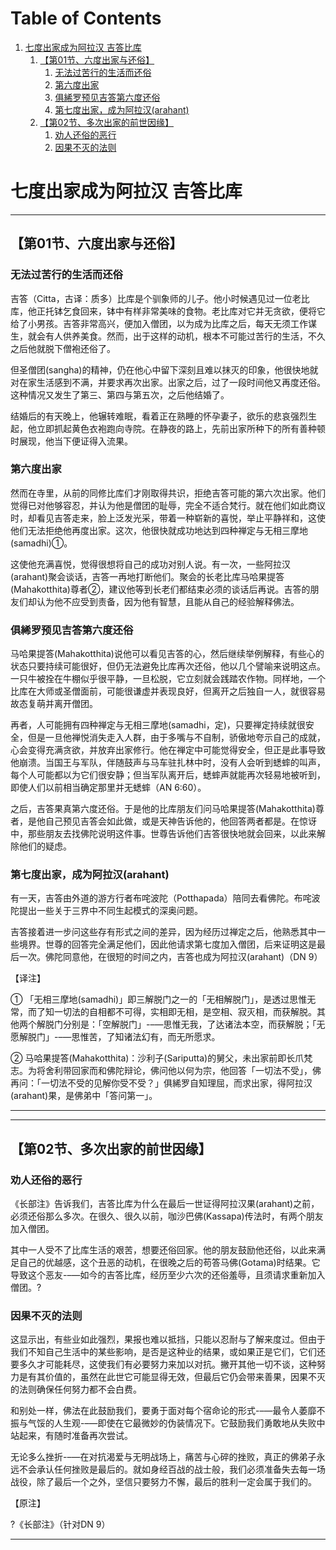 
# Table of Contents

1.  [七度出家成为阿拉汉 吉答比库](#orgf4668e9)
    1.  [【第01节、六度出家与还俗】](#第01节六度出家与还俗)
        1.  [无法过苦行的生活而还俗](#无法过苦行的生活而还俗)
        2.  [第六度出家](#第六度出家)
        3.  [俱絺罗预见吉答第六度还俗](#俱絺罗预见吉答第六度还俗)
        4.  [第七度出家，成为阿拉汉(arahant)](#第七度出家成为阿拉汉arahant)
    2.  [【第02节、多次出家的前世因缘】](#第02节多次出家的前世因缘)
        1.  [劝人还俗的恶行](#劝人还俗的恶行)
        2.  [因果不灭的法则](#因果不灭的法则)


<a id="orgf4668e9"></a>

# 七度出家成为阿拉汉 吉答比库

---


<a id="第01节六度出家与还俗"></a>

## 【第01节、六度出家与还俗】


<a id="无法过苦行的生活而还俗"></a>

### 无法过苦行的生活而还俗

吉答（Citta，古译：质多）比库是个驯象师的儿子。他小时候遇见过一位老比库，他正托钵乞食回来，钵中有样非常美味的食物。老比库对它并无贪欲，便将它给了小男孩。吉答非常高兴，便加入僧团，以为成为比库之后，每天无须工作谋生，就会有人供养美食。然而，出于这样的动机，根本不可能过苦行的生活，不久之后他就脱下僧袍还俗了。

但圣僧团(sangha)的精神，仍在他心中留下深刻且难以抹灭的印象，他很快地就对在家生活感到不满，并要求再次出家。出家之后，过了一段时间他又再度还俗。这种情况又发生了第三、第四与第五次，之后他结婚了。

结婚后的有天晚上，他辗转难眠，看着正在熟睡的怀孕妻子，欲乐的悲哀强烈生起，他立即抓起黄色衣袍跑向寺院。在静夜的路上，先前出家所种下的所有善种顿时展现，他当下便证得入流果。


<a id="第六度出家"></a>

### 第六度出家

然而在寺里，从前的同修比库们才刚取得共识，拒绝吉答可能的第六次出家。他们觉得已对他够容忍，并认为他是僧团的耻辱，完全不适合梵行。就在他们如此商议时，却看见吉答走来，脸上泛发光采，带着一种崭新的喜悦，举止平静祥和，这使他们无法拒绝他再度出家。这次，他很快就成功地达到四种禅定与无相三摩地(samadhi)①。

这使他充满喜悦，觉得很想将自己的成功对别人说。有一次，一些阿拉汉(arahant)聚会谈话，吉答一再地打断他们。聚会的长老比库马哈果提答(Mahakotthita)尊者②，建议他等到长老们都结束必须的谈话后再说。吉答的朋友们却认为他不应受到责备，因为他有智慧，且能从自己的经验解释佛法。


<a id="俱絺罗预见吉答第六度还俗"></a>

### 俱絺罗预见吉答第六度还俗

马哈果提答(Mahakotthita)说他可以看见吉答的心，然后继续举例解释，有些心的状态只要持续可能很好，但仍无法避免比库再次还俗，他以几个譬喻来说明这点。一只牛被拴在牛棚似乎很平静，一旦松脱，它立刻就会践踏农作物。同样地，一个比库在大师或圣僧面前，可能很谦虚并表现良好，但离开之后独自一人，就很容易故态复萌并离开僧团。

再者，人可能拥有四种禅定与无相三摩地(samadhi，定)，只要禅定持续就很安全，但是一旦他禅悦消失走入人群，由于多嘴与不自制，骄傲地夸示自己的成就，心会变得充满贪欲，并放弃出家修行。他在禅定中可能觉得安全，但正是此事导致他崩溃。当国王与军队，伴随鼓声与马车驻扎林中时，没有人会听到蟋蟀的叫声，每个人可能都以为它们很安静；但当军队离开后，蟋蟀声就能再次轻易地被听到，即使人们以前相当确定那里并无蟋蟀（AN
6:60）。

之后，吉答果真第六度还俗。于是他的比库朋友们问马哈果提答(Mahakotthita)尊者，是他自己预见吉答会如此做，或是天神告诉他的，他回答两者都是。在惊讶中，那些朋友去找佛陀说明这件事。世尊告诉他们吉答很快地就会回来，以此来解除他们的疑虑。


<a id="第七度出家成为阿拉汉arahant"></a>

### 第七度出家，成为阿拉汉(arahant)

有一天，吉答由外道的游方行者布咤波陀（Potthapada）陪同去看佛陀。布咤波陀提出一些关于三界中不同生起模式的深奥问题。

吉答接着进一步问这些存有形式之间的差异，因为经历过禅定之后，他熟悉其中一些境界。世尊的回答完全满足他们，因此他请求第七度加入僧团，后来证明这是最后一次。佛陀同意他，在很短的时间之内，吉答也成为阿拉汉(arahant)（DN
9）

【译注】

①
「无相三摩地(samadhi)」即三解脱门之一的「无相解脱门」，是透过思惟无常，而了知一切法的自相都不可得，实相即无相，是空相、寂灭相，而获解脱。其他两个解脱门分别是：「空解脱门」-&#x2013;&#x2014;思惟无我，了达诸法本空，而获解脱；「无愿解脱门」-&#x2013;&#x2014;思惟苦，了知诸法幻有，而无所愿求。

②
马哈果提答(Mahakotthita)：沙利子(Sariputta)的舅父，未出家前即长爪梵志。为将舍利带回家而和佛陀辩论，佛问他以何为宗，他回答「一切法不受」，佛再问：「一切法不受的见解你受不受？」俱絺罗自知理屈，而求出家，得阿拉汉(arahant)果，是佛弟中「答问第一」。

---

---


<a id="第02节多次出家的前世因缘"></a>

## 【第02节、多次出家的前世因缘】


<a id="劝人还俗的恶行"></a>

### 劝人还俗的恶行

《长部注》告诉我们，吉答比库为什么在最后一世证得阿拉汉果(arahant)之前，必须还俗那么多次。在很久、很久以前，咖沙巴佛(Kassapa)传法时，有两个朋友加入僧团。

其中一人受不了比库生活的艰苦，想要还俗回家。他的朋友鼓励他还俗，以此来满足自己的优越感，这个丑恶的动机，在很晚之后的苟答马佛(Gotama)时结果。它导致这个恶友-&#x2013;&#x2014;如今的吉答比库，经历至少六次的还俗羞辱，且须请求重新加入僧团。?


<a id="因果不灭的法则"></a>

### 因果不灭的法则

这显示出，有些业如此强烈，果报也难以抵挡，只能以忍耐与了解来度过。但由于我们不知自己生活中的某些影响，是否是这种业的结果，或如果正是它们，它们还要多久才可能耗尽，这使我们有必要努力来加以对抗。撇开其他一切不谈，这种努力是有其价值的，虽然在此世它可能显得无效，但最后它仍会带来善果，因果不灭的法则确保任何努力都不会白费。

和别处一样，佛法在此鼓励我们，要勇于面对每个宿命论的形式-&#x2013;&#x2014;最令人萎靡不振与气馁的人生观-&#x2013;&#x2014;即使在它最微妙的伪装情况下。它鼓励我们勇敢地从失败中站起来，有随时准备再次尝试。

无论多么挫折-&#x2013;&#x2014;在对抗渴爱与无明战场上，痛苦与心碎的挫败，真正的佛弟子永远不会承认任何挫败是最后的。就如身经百战的战士般，我们必须准备失去每一场战役，除了最后一个之外，坚信只要努力不懈，最后的胜利一定会属于我们的。

【原注】

?《长部注》（针对DN 9）

---

